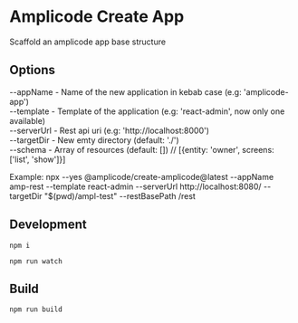 # Amplicode Create App

Scaffold an amplicode app base structure

## Options

--appName - Name of the new application in kebab case (e.g: 'amplicode-app')   
--template - Template of the application (e.g: 'react-admin', now only one available)   
--serverUrl - Rest api uri (e.g: 'http://localhost:8000')   
--targetDir - New emty directory (default: './')   
--schema - Array of resources (default: []) // [{entity: 'owner', screens: ['list', 'show']}]

Example: npx --yes @amplicode/create-amplicode@latest --appName amp-rest --template react-admin --serverUrl http://localhost:8080/ --targetDir "$(pwd)/ampl-test" --restBasePath /rest

## Development

`npm i`

`npm run watch`

## Build

`npm run build`
